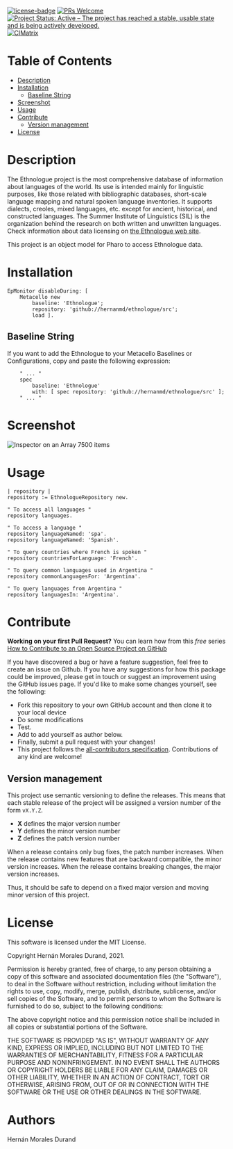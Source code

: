 [![license-badge](https://img.shields.io/badge/license-MIT-blue.svg)](https://img.shields.io/badge/license-MIT-blue.svg)
[![PRs Welcome](https://img.shields.io/badge/PRs-welcome-brightgreen.svg?style=flat-square)](http://makeapullrequest.com)
[![Project Status: Active – The project has reached a stable, usable state and is being actively developed.](http://www.repostatus.org/badges/latest/active.svg)](http://www.repostatus.org/#active)
[![CIMatrix](https://github.com/hernanmd/ethnologue/actions/workflows/ci.yml/badge.svg)](https://github.com/hernanmd/ethnologue/actions/workflows/ci.yml)

# Table of Contents

- [Description](#description)
- [Installation](#installation)
  - [Baseline String](#baseline-string)
- [Screenshot](#screenshot)
- [Usage](#usage)
- [Contribute](#contribute)
  - [Version management](#version-management)
- [License](#license)


# Description

The Ethnologue project is the most comprehensive database of information about languages of the world. Its use is intended mainly for linguistic purposes, like those related with bibliographic databases, short-scale language mapping and natural spoken language inventories. It supports dialects, creoles, mixed languages, etc. except for ancient, historical, and constructed languages. The Summer Institute of Linguistics (SIL) is the organization behind the research on both written and unwritten languages. Check information about data licensing on [the Ethnologue web site](https://www.ethnologue.com/).

This project is an object model for Pharo to access Ethnologue data. 

# Installation

```smalltalk
EpMonitor disableDuring: [ 
	Metacello new	
		baseline: 'Ethnologue';	
		repository: 'github://hernanmd/ethnologue/src';	
		load ].
```

## Baseline String 

If you want to add the Ethnologue to your Metacello Baselines or Configurations, copy and paste the following expression:
```smalltalk
	" ... "
	spec
		baseline: 'Ethnologue' 
		with: [ spec repository: 'github://hernanmd/ethnologue/src' ];
	" ... "
```

# Screenshot

![Inspector on an Array  7500 items  ](https://user-images.githubusercontent.com/4825959/185259089-e2874235-5a96-4db3-bb39-4b5c895372cb.png)

# Usage

```smalltalk
| repository |
repository := EthnologueRepository new.

" To access all languages "
repository languages.

" To access a language "
repository languageNamed: 'spa'.
repository languageNamed: 'Spanish'.

" To query countries where French is spoken "
repository countriesForLanguage: 'French'.
 
" To query common languages used in Argentina "
repository commonLanguagesFor: 'Argentina'.
 
" To query languages from Argentina "
repository languagesIn: 'Argentina'.
```

# Contribute

**Working on your first Pull Request?** You can learn how from this *free* series [How to Contribute to an Open Source Project on GitHub](https://egghead.io/series/how-to-contribute-to-an-open-source-project-on-github)

If you have discovered a bug or have a feature suggestion, feel free to create an issue on Github.
If you have any suggestions for how this package could be improved, please get in touch or suggest an improvement using the GitHub issues page.
If you'd like to make some changes yourself, see the following:    

  - Fork this repository to your own GitHub account and then clone it to your local device
  - Do some modifications
  - Test.
  - Add <your GitHub username> to add yourself as author below.
  - Finally, submit a pull request with your changes!
  - This project follows the [all-contributors specification](https://github.com/kentcdodds/all-contributors). Contributions of any kind are welcome!

## Version management 

This project use semantic versioning to define the releases. This means that each stable release of the project will be assigned a version number of the form `vX.Y.Z`. 

- **X** defines the major version number
- **Y** defines the minor version number 
- **Z** defines the patch version number

When a release contains only bug fixes, the patch number increases. When the release contains new features that are backward compatible, the minor version increases. When the release contains breaking changes, the major version increases. 

Thus, it should be safe to depend on a fixed major version and moving minor version of this project.

# License
	
This software is licensed under the MIT License.

Copyright Hernán Morales Durand, 2021.

Permission is hereby granted, free of charge, to any person obtaining a copy of this software and associated documentation files (the "Software"), to deal in the Software without restriction, including without limitation the rights to use, copy, modify, merge, publish, distribute, sublicense, and/or sell copies of the Software, and to permit persons to whom the Software is furnished to do so, subject to the following conditions:

The above copyright notice and this permission notice shall be included in all copies or substantial portions of the Software.

THE SOFTWARE IS PROVIDED "AS IS", WITHOUT WARRANTY OF ANY KIND, EXPRESS OR IMPLIED, INCLUDING BUT NOT LIMITED TO THE WARRANTIES OF MERCHANTABILITY, FITNESS FOR A PARTICULAR PURPOSE AND NONINFRINGEMENT. IN NO EVENT SHALL THE AUTHORS OR COPYRIGHT HOLDERS BE LIABLE FOR ANY CLAIM, DAMAGES OR OTHER LIABILITY, WHETHER IN AN ACTION OF CONTRACT, TORT OR OTHERWISE, ARISING FROM, OUT OF OR IN CONNECTION WITH THE SOFTWARE OR THE USE OR OTHER DEALINGS IN THE SOFTWARE.

# Authors

Hernán Morales Durand
